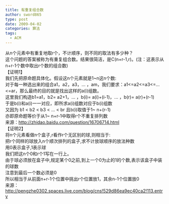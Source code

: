 ```yaml
---
title: 有重复组合数
author: sword865
type: post
date: 2009-04-02
categories: 算法
tags:
  - ACM
---
```

从n个元素中有重复地取r个，不计顺序，则不同的取法有多少种？  
这个问题的答案被称为有重复组合数。结果很简洁，是C(n+r-1,r)。(注：这表示从n+r-1个数中取出r个数的组合数)  
【证明1】  
我们先把原命题具体化。假设这n个元素就是1~n这n个数:          
对于每一种选出来的组合a1，a2，a3，... ，am，我们要求：a1<=a2<=a3<=...<=ar，那么最终的目的就是找出这样的a(i)组数。  
这里我们构造b1=a1，b2= a2+1，... ，b(i)= a(i)+(i-1)，... ，b(r)= a(r)+(r-1)  
于是b(i)和a(i)一一对应，即所求a(i)组数对应于b(i)组数  
又因为 b1 < b2 < b3 < ... < br 且b(i)取值于1~ n+(r-1)  
亦即原命题等价于从1~ n+r-1中取得r个不重复排列数  
来源：<http://zhidao.baidu.com/question/16706714.html>  
【证明2】  
将n个元素看做n个盒子,r看作r个无区别的球,则相当于:  
把r个同样的球放入n个顺次排列的盒子,求不计放球顺序的放法种数  
用0表示盒子,1表示球  
我们把这n个0和r个1写在一行上。  
由于球必须放在盒子中,规定某个0之前,到上一个0为止的1的个数,表示该盒子中装的球数  
注意到最后一个数必须是0  
所以相当于从前面n+r-1个位置中挑出r个位置放1，其余n-1个位置放0  
来源：<http://pengzhe0302.spaces.live.com/blog/cns!529d86ea9ec40ca2!113.entry>

<div>
  <embed id="lingoes_plugin_object" width="0" height="0" type="application/lingoes-npruntime-capture-word-plugin" hidden="true" />
</div>

